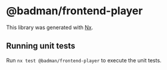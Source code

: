 # @badman/frontend-player

This library was generated with [Nx](https://nx.dev).

## Running unit tests

Run `nx test @badman/frontend-player` to execute the unit tests.

